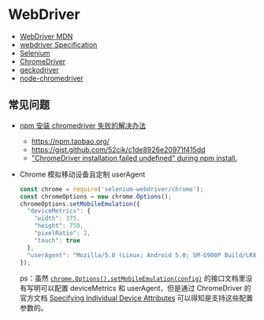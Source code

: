 # WebDriver

- [WebDriver MDN](https://developer.mozilla.org/en-US/docs/Web/WebDriver)
- [webdriver Specification](https://www.w3.org/TR/webdriver/)
- [Selenium](https://www.selenium.dev)
- [ChromeDriver](https://chromedriver.chromium.org/home)
- [geckodriver](https://github.com/mozilla/geckodriver/)
- [node-chromedriver](https://github.com/giggio/node-chromedriver)

## 常见问题

- [npm 安装 chromedriver 失败的解决办法](https://segmentfault.com/a/1190000008310875)

    - https://npm.taobao.org/
    - https://gist.github.com/52cik/c1de8926e20971f415dd
    - ["ChromeDriver installation failed undefined" during npm install.](https://github.com/vuejs/vue-router/issues/261)

- Chrome 模拟移动设备且定制 userAgent


    ```js
    const chrome = require('selenium-webdriver/chrome');
    const chromeOptions = new chrome.Options();
    chromeOptions.setMobileEmulation({
      "deviceMetrics": {
        "width": 375,
        "height": 750,
        "pixelRatio": 2,
        "touch": true
      },
      "userAgent": "Mozilla/5.0 (Linux; Android 5.0; SM-G900P Build/LRX21T) AppleWebKit/537.36 (KHTML, like Gecko) Chrome/80.0.3987.162 Mobile Safari/537.36"
    });
    ```

    ps：虽然 [`chrome.Options().setMobileEmulation(config)`](https://github.com/SeleniumHQ/selenium/tree/1f67907a949e73556af681ee86bd3b57c40080ea/javascript/node/selenium-webdriver/chromium.js#L532) 的接口文档里没有写明可以配置 deviceMetrics 和 userAgent，但是通过 ChromeDriver 的官方文档 [Specifying Individual Device Attributes](https://chromedriver.chromium.org/mobile-emulation) 可以得知是支持这些配置参数的。
